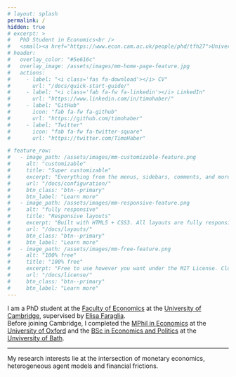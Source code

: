 ```yaml
---
# layout: splash
permalink: /
hidden: true
# excerpt: >
#   PhD Student in Economics<br />
#   <small><a href="https://www.econ.cam.ac.uk/people/phd/tfh27">University of Cambridge</a></small>
# header:
#   overlay_color: "#5e616c"
#   overlay_image: /assets/images/mm-home-page-feature.jpg
#   actions:
#     - label: "<i class='fas fa-download'></i> CV"
#       url: "/docs/quick-start-guide/"
#     - label: "<i class='fab fa-fw fa-linkedin'></i> LinkedIn"
#       url: "https://www.linkedin.com/in/timohaber/"
#     - label: "GitHub"
#       icon: "fab fa-fw fa-github"
#       url: "https://github.com/timohaber"
#     - label: "Twitter"
#       icon: "fab fa-fw fa-twitter-square"
#       url: "https://twitter.com/TimoHaber"

# feature_row:
#   - image_path: /assets/images/mm-customizable-feature.png
#     alt: "customizable"
#     title: "Super customizable"
#     excerpt: "Everything from the menus, sidebars, comments, and more can be configured or set with YAML Front Matter."
#     url: "/docs/configuration/"
#     btn_class: "btn--primary"
#     btn_label: "Learn more"
#   - image_path: /assets/images/mm-responsive-feature.png
#     alt: "fully responsive"
#     title: "Responsive layouts"
#     excerpt: "Built with HTML5 + CSS3. All layouts are fully responsive with helpers to augment your content."
#     url: "/docs/layouts/"
#     btn_class: "btn--primary"
#     btn_label: "Learn more"
#   - image_path: /assets/images/mm-free-feature.png
#     alt: "100% free"
#     title: "100% free"
#     excerpt: "Free to use however you want under the MIT License. Clone it, fork it, customize it... whatever!"
#     url: "/docs/license/"
#     btn_class: "btn--primary"
#     btn_label: "Learn more"      
---
```



I am a PhD student at the [Faculty of Economics](https://www.econ.cam.ac.uk/) at the [University of Cambridge](https://www.cam.ac.uk/), supervised by [Elisa Faraglia](https://sites.google.com/site/elisafaragliapage/).  
Before joining Cambridge, I completed the [MPhil in Economics](https://www.ox.ac.uk/admissions/graduate/courses/mphil-economics) at the [University of Oxford](https://www.ox.ac.uk/) and the [BSc in Economics and Politics](https://www.bath.ac.uk/courses/undergraduate-2021/economics/bsc-economics-and-politics/) at the [Unviversity of Bath](https://www.bath.ac.uk/).

---

My research interests lie at the intersection of monetary economics, heterogeneous agent models and financial frictions.
